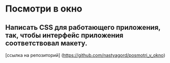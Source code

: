 # **Посмотри в окно**  
## __Написать CSS для работающего приложения, так, чтобы интерфейс приложения соответствовал макету.__
[ссылка на репозиторий] (https://github.com/nastyagord/posmotri_v_okno)
